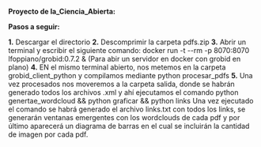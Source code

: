 **Proyecto de Ia_Ciencia_Abierta:**

**Pasos a seguir:**

**1.**
Descargar el directorio
**2.**
Descomprimir la carpeta pdfs.zip
**3.**
Abrir un terminal y escribir el siguiente comando:
docker run -t --rm -p 8070:8070 lfoppiano/grobid:0.7.2 &
(Para abir un servidor en docker con grobid en plano)
**4.**
EN el mismo terminal abierto, nos metemos en la carpeta grobid_client_python
y compilamos mediante python procesar_pdfs
**5.**
Una vez procesados nos moveremos a la carpeta salida, donde se habrán generado todos los archivos 
.xml y ahí ejecutamos el comando python genertae_wordcloud && python graficar && python links
Una vez ejecutado el comando se habrá generado el archivo links.txt con todos los links, se generarán ventanas emergentes con los wordclouds de cada pdf y por último aparecerá un diagrama de barras en el cual se incluirán la cantidad de imagen por cada pdf.

